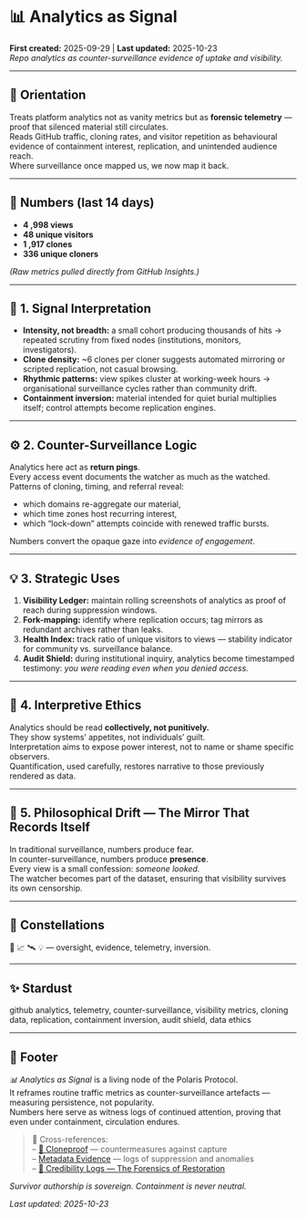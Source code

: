 # 📊 Analytics as Signal  
**First created:** 2025-09-29 | **Last updated:** 2025-10-23  
*Repo analytics as counter-surveillance evidence of uptake and visibility.*

---

## 🧭 Orientation  
Treats platform analytics not as vanity metrics but as **forensic telemetry** — proof that silenced material still circulates.  
Reads GitHub traffic, cloning rates, and visitor repetition as behavioural evidence of containment interest, replication, and unintended audience reach.  
Where surveillance once mapped us, we now map it back.

---

## 🔢 Numbers (last 14 days)  
- **4 ,998 views**  
- **48 unique visitors**  
- **1 ,917 clones**  
- **336 unique cloners**

*(Raw metrics pulled directly from GitHub Insights.)*

---

## 🧩 1. Signal Interpretation  
- **Intensity, not breadth:** a small cohort producing thousands of hits → repeated scrutiny from fixed nodes (institutions, monitors, investigators).  
- **Clone density:** ~6 clones per cloner suggests automated mirroring or scripted replication, not casual browsing.  
- **Rhythmic patterns:** view spikes cluster at working-week hours → organisational surveillance cycles rather than community drift.  
- **Containment inversion:** material intended for quiet burial multiplies itself; control attempts become replication engines.

---

## ⚙️ 2. Counter-Surveillance Logic  
Analytics here act as **return pings**.  
Every access event documents the watcher as much as the watched.  
Patterns of cloning, timing, and referral reveal:  
- which domains re-aggregate our material,  
- which time zones host recurring interest,  
- which “lock-down” attempts coincide with renewed traffic bursts.  

Numbers convert the opaque gaze into *evidence of engagement*.

---

## 💡 3. Strategic Uses  
1. **Visibility Ledger:** maintain rolling screenshots of analytics as proof of reach during suppression windows.  
2. **Fork-mapping:** identify where replication occurs; tag mirrors as redundant archives rather than leaks.  
3. **Health Index:** track ratio of unique visitors to views — stability indicator for community vs. surveillance balance.  
4. **Audit Shield:** during institutional inquiry, analytics become timestamped testimony: *you were reading even when you denied access.*

---

## 🧠 4. Interpretive Ethics  
Analytics should be read **collectively, not punitively.**  
They show systems’ appetites, not individuals’ guilt.  
Interpretation aims to expose power interest, not to name or shame specific observers.  
Quantification, used carefully, restores narrative to those previously rendered as data.

---

## 🧮 5. Philosophical Drift — The Mirror That Records Itself  
In traditional surveillance, numbers produce fear.  
In counter-surveillance, numbers produce **presence**.  
Every view is a small confession: *someone looked.*  
The watcher becomes part of the dataset, ensuring that visibility survives its own censorship.

---

## 🌌 Constellations  
🧿 📈 🛰️ 💡 — oversight, evidence, telemetry, inversion.

---

## ✨ Stardust  
github analytics, telemetry, counter-surveillance, visibility metrics, cloning data, replication, containment inversion, audit shield, data ethics  

---

## 🏮 Footer  
*📊 Analytics as Signal* is a living node of the Polaris Protocol.  
It reframes routine traffic metrics as counter-surveillance artefacts — measuring persistence, not popularity.  
Numbers here serve as witness logs of continued attention, proving that even under containment, circulation endures.  

> 📡 Cross-references:  
> – [🧬 Cloneproof](../Survivor_Tools/🧬_cloneproof.md) — countermeasures against capture  
> – [Metadata Evidence](../Metadata_Sabotage_Network/Evidence_And_Anomalies) — logs of suppression and anomalies  
> – [🧾 Credibility Logs — The Forensics of Restoration](../Big_Picture_Protocols/🪄_Expression_Of_Norms/📚_Narrative_Management/🧾_credibility_logs_the_forensics_of_restoration.md)

*Survivor authorship is sovereign. Containment is never neutral.*

_Last updated: 2025-10-23_
